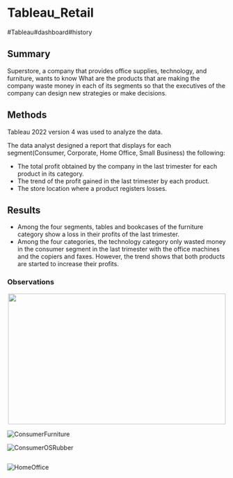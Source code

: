 # Tableau_Retail
#Tableau#dashboard#history

## Summary
Superstore, a company that provides office supplies, technology, and furniture, wants to know What are the products that are making the company waste money in each of its segments so that the executives of the company can design new strategies or make decisions.


## Methods
Tableau 2022 version 4 was used to analyze the data.

The data analyst designed a report that displays for each segment(Consumer, Corporate, Home Office, Small Business) the following:

* The total profit obtained by the company in the last trimester for each product in its category.
* The trend of the profit gained in the last trimester by each product.
* The store location where a product registers losses.



## Results
* Among the four segments, tables and bookcases of the furniture category show a loss in their profits of the last trimester. 
* Among the four categories, the technology category only wasted money in the consumer segment in the last trimester with the office machines and the copiers and faxes. However, the trend shows that both products are started to increase their profits.

### Observations

<p align="center">
  <img src="https://github.com/Joizra/Tableau_Retail-Project/blob/81bd44ea00e75522cd947503d4549bef3b834b41/Con_F_1.jpg" width="500" height="300">
</p>

![ConsumerFurniture](https://github.com/Joizra/Tableau_Retail-Project/blob/81bd44ea00e75522cd947503d4549bef3b834b41/Con_F_1.jpg)

![ConsumerOSRubber]()

![]()

![HomeOffice](https://github.com/Joizra/Tableau_Retail-Project/blob/599ea5923bdf1fd719146b398f8bf16e66f18216/HomeOffice.jpg)
